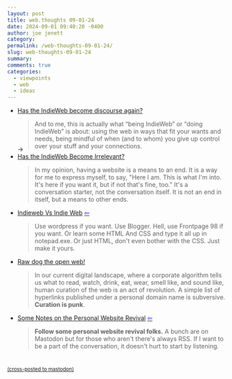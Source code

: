 ```yaml
---
layout: post
title: web.thoughts 09-01-24
date: 2024-09-01 09:40:20 -0400
author: joe jenett
category: 
permalink: /web-thoughts-09-01-24/
slug: web-thoughts-09-01-24
summary: 
comments: true
categories:
  - viewpoints
  - web
  - ideas
---
```

<ul class="links">
	<li><a title="Has the IndieWeb become discourse again? - Marty McGuire" href="https://martymcgui.re/2024/08/29/141602/">Has the IndieWeb become discourse again?</a><blockquote><p>And to me, this is actually what “being IndieWeb” or “doing IndieWeb” is about: using the web in ways that fit your wants and needs, being mindful of when (and to whom) you give up control over your stuff and your connections.</p></blockquote> <span style="position:relative;top:-24px;" title="led to site shown below">&#8594;</span></li>
	<li style="position:relative;top:-24px;"><a title="Has the IndieWeb Become Irrelevant? | starbreaker.org" href="https://starbreaker.org/blog/tech/has-indieweb-become-irrelevant/index.html">Has the IndieWeb Become Irrelevant?</a><blockquote><p>In my opinion, having a website is a means to an end. It is a way for me to express myself, to say, "Here I am. This is what I'm into. It's here if you want it, but if not that's fine, too." It's a conversation starter, not the conversation itself. It is not an end in itself, but a means to other ends. </p></blockquote></li>
	<li style="position:relative;top:-24px;"><a title="Indieweb Vs Indie Web - fyr.io" href="https://fyr.io/post/indieweb_vs_indie_web">Indieweb Vs Indie Web</a> <a title="source" href="https://discourse.32bit.cafe/t/indieweb-vs-indie-web-fyr-io/1287"><span style="color:blue;">&#8678;</span></a><blockquote><p>Use wordpress if you want. Use Blogger. Hell, use Frontpage 98 if you want. Or learn some HTML And CSS and type it all up in notepad.exe. Or just HTML, don't even bother with the CSS. Just make it yours.</p></blockquote></li>
	<li style="position:relative;top:-24px;"><a title="Raw dog the open web!" href="https://www.fromjason.xyz/p/notebook/raw-dog-the-open-web/">Raw dog the open web!</a><blockquote><p>In our current digital landscape, where a corporate algorithm tells us what to read, watch, drink, eat, wear, smell like, and sound like, human curation of the web is an act of revolution. A simple list of hyperlinks published under a personal domain name is subversive. <strong>Curation is punk</strong>.</p></blockquote></li>
	<li style="position:relative;top:-24px;"><a title="Some Notes on the Personal Website Revival - Matt Pierce" href="https://mattpierce.info/smol-web">Some Notes on the Personal Website Revival</a>  <a title="source" href="https://discourse.32bit.cafe/t/some-notes-on-the-personal-website-revival-matt-pierce/1278"><span style="color:blue;">&#8678;</span></a><blockquote><p><strong>Follow some personal website revival folks.</strong> A bunch are on Mastodon but for those who aren't there's always RSS. If I want to be a part of the conversation, it doesn't hurt to start by listening.</p></blockquote></li>
</ul>
<a href="https://brid.gy/publish/mastodon"><small>(cross-posted to mastodon)</small></a>
